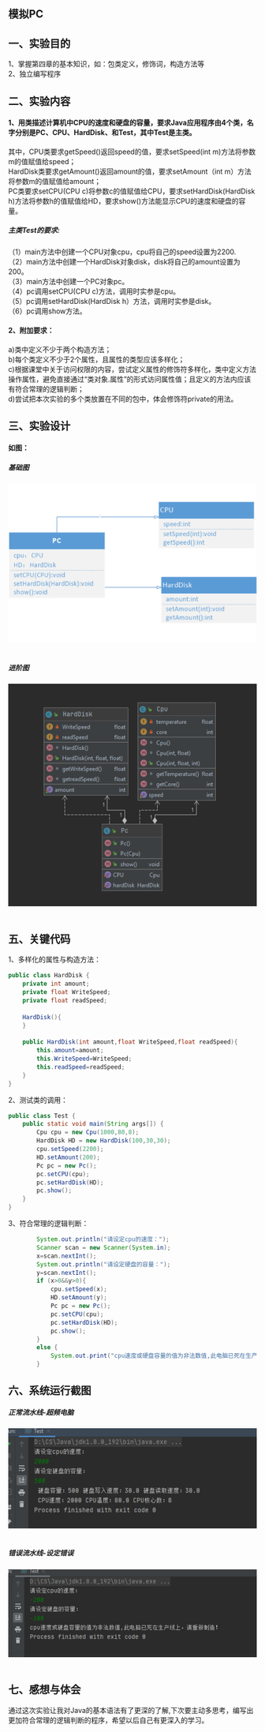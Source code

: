 ## 模拟PC
## 一、实验目的
 1、掌握第四章的基本知识，如：包类定义，修饰词，构造方法等<br>
 2、独立编写程序
## 二、实验内容
#### 1、用类描述计算机中CPU的速度和硬盘的容量，要求Java应用程序由4个类，名字分别是PC、CPU、HardDisk、和Test，其中Test是主类。
  其中，CPU类要求getSpeed()返回speed的值，要求setSpeed(int m)方法将参数m的值赋值给speed；<br>
  HardDisk类要求getAmount()返回amount的值，要求setAmount（int m）方法将参数m的值赋值给amount；<br>
  PC类要求setCPU(CPU c)将参数c的值赋值给CPU，要求setHardDisk(HardDisk h)方法将参数h的值赋值给HD，要求show()方法能显示CPU的速度和硬盘的容量。<br>
 ##### 主类Test的要求:
（1）main方法中创建一个CPU对象cpu，cpu将自己的speed设置为2200.<br>
（2）main方法中创建一个HardDisk对象disk，disk将自己的amount设置为200。<br>
（3）main方法中创建一个PC对象pc。<br>
（4）pc调用setCPU(CPU c)方法，调用时实参是cpu。<br>
（5）pc调用setHardDisk(HardDisk h）方法，调用时实参是disk。<br>
（6）pc调用show方法。<br>
#### 2、附加要求：
 a)类中定义不少于两个构造方法；<br>
 b)每个类定义不少于2个属性，且属性的类型应该多样化；<br>
 c)根据课堂中关于访问权限的内容，尝试定义属性的修饰符多样化，类中定义方法操作属性，避免直接通过“类对象.属性”的形式访问属性值；且定义的方法内应该有符合常理的逻辑判断；<br>
 d)尝试把本次实验的多个类放置在不同的包中，体会修饰符private的用法。<br>
 
## 三、实验设计
 #### 如图：
 ##### 基础图
 ![](https://github.com/Principles-Yang/JavaTest2-Simulation-Program-of-PC/blob/main/BasicUml.png) <br><br>
 ##### 进阶图
 ![](https://github.com/Principles-Yang/JavaTest2-Simulation-Program-of-PC/blob/main/Pc-cpu-harddisk.png) <br><br>

## 五、关键代码
1、多样化的属性与构造方法：
```Java
public class HardDisk {
    private int amount;
    private float WriteSpeed;
    private float readSpeed;

    HardDisk(){
    }

    public HardDisk(int amount,float WriteSpeed,float readSpeed){
        this.amount=amount;
        this.WriteSpeed=WriteSpeed;
        this.readSpeed=readSpeed;
    }
}
```
2、测试类的调用：
```Java
public class Test {
    public static void main(String args[]) {
        Cpu cpu = new Cpu(1000,80,8);
        HardDisk HD = new HardDisk(100,30,30);
        cpu.setSpeed(2200);
        HD.setAmount(200);
        Pc pc = new Pc();
        pc.setCPU(cpu);
        pc.setHardDisk(HD);
        pc.show();
    }
}
   ```
  3、符合常理的逻辑判断：
```Java
        System.out.println("请设定cpu的速度：");
        Scanner scan = new Scanner(System.in);
        x=scan.nextInt();
        System.out.println("请设定硬盘的容量：");
        y=scan.nextInt();
        if (x>0&&y>0){
            cpu.setSpeed(x);
            HD.setAmount(y);
            Pc pc = new Pc();
            pc.setCPU(cpu);
            pc.setHardDisk(HD);
            pc.show();
        }
        else {
            System.out.print("cpu速度或硬盘容量的值为非法数值,此电脑已死在生产线上，请重新制造！");
        }
   ```
 
## 六、系统运行截图

  ##### 正常流水线-超频电脑
  ![](https://github.com/Principles-Yang/JavaTest2-Simulation-Program-of-PC/blob/main/result.png) <br><br>
  
  ##### 错误流水线-设定错误
  ![]( https://github.com/Principles-Yang/JavaTest2-Simulation-Program-of-PC/blob/main/result1.png) <br><br>
 
  
## 七、感想与体会
   通过这次实验让我对Java的基本语法有了更深的了解,下次要主动多思考，编写出更加符合常理的逻辑判断的程序，希望以后自己有更深入的学习。
